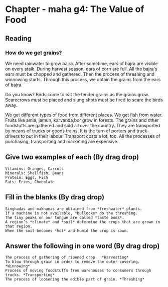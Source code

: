 # Chapter - maha g4: The Value of Food

## Reading

### How do we get grains?

We need rainwater to grow bajra. After sometime, ears of bajra are visible on every stalk. During harvest season, ears of corn
are full. All the bajra's ears must be chopped and gathered. Then the process of threshing and winnowing starts. Through this process,
we obtain the grains from the ears of bajra.

Do you know?
Birds come to eat the tender grains as the grains grow. Scarecrows must be placed and slung shots must be fired to scare the birds away.

We get different types of food from different places. We get fish from water. Fruits like amla, jamun, karvanda,bor grow in forests.
The grains and other foodstuffs are gathered and sold all over the country. They are transported by means of trucks or goods trains. 
It is the turn of porters and truck-drivers to put in their labour. Transport costs a lot, too. All the processes of purchasing, transporting
and marketing are expensive.

## Give two examples of each (By drag drop)

```
Vitamins: Oranges, Carrots
Minerals: Shellfish, Beans
Protein: Eggs, Fish
Fats: Fries, Chocolate

```

## Fill in the blanks (By drag drop)

```
Singhadas and makhanas are obtained from *freshwater* plants.
If a machine is not available, *bullocks* do the threshing.
The tiny peaks on our tongue are called *taste buds*.
A region’s *climate* and *soil* determine the crops that are grown in that region.
When the soil becomes *hot* and humid the crop is sown.

```

## Answer the following in one word (By drag drop)

```
The process of gathering of ripened crop.  *Harvesting*
To blow through grain in order to remove the outer covering. *Winnowing*
Process of moving foodstuffs from warehouses to consumers through trucks. *Transporting*
The process of loosening the edible part of grain. *Threshing*

```




